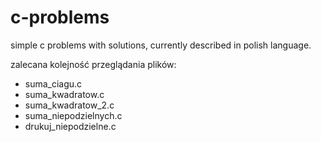 # c-problems
simple c problems with solutions, currently described in polish language.

zalecana kolejność przeglądania plików:
- suma_ciagu.c
- suma_kwadratow.c
- suma_kwadratow_2.c
- suma_niepodzielnych.c
- drukuj_niepodzielne.c